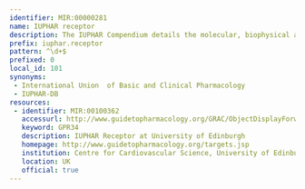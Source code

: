 ```yaml
---
identifier: MIR:00000281
name: IUPHAR receptor
description: The IUPHAR Compendium details the molecular, biophysical and pharmacological properties of identified mammalian sodium, calcium and potassium channels, as well as the related cyclic nucleotide-modulated ion channels and transient receptor potential channels. It includes information on nomenclature systems, and on inter and intra-species molecular structure variation. This collection references individual receptors or subunits.
prefix: iuphar.receptor
pattern: ^\d+$
prefixed: 0
local_id: 101
synonyms:
 - International Union  of Basic and Clinical Pharmacology
 - IUPHAR-DB
resources:
 - identifier: MIR:00100362
   accessurl: http://www.guidetopharmacology.org/GRAC/ObjectDisplayForward?objectId=${lid}
   keyword: GPR34
   description: IUPHAR Receptor at University of Edinburgh
   homepage: http://www.guidetopharmacology.org/targets.jsp
   institution: Centre for Cardiovascular Science, University of Edinburgh, Edinburgh
   location: UK
   official: true
---
```

